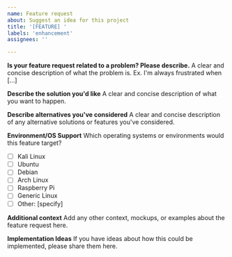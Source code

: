 ```yaml
---
name: Feature request
about: Suggest an idea for this project
title: '[FEATURE] '
labels: 'enhancement'
assignees: ''

---
```


**Is your feature request related to a problem? Please describe.**
A clear and concise description of what the problem is. Ex. I'm always frustrated when [...]

**Describe the solution you'd like**
A clear and concise description of what you want to happen.

**Describe alternatives you've considered**
A clear and concise description of any alternative solutions or features you've considered.

**Environment/OS Support**
Which operating systems or environments would this feature target?
- [ ] Kali Linux
- [ ] Ubuntu
- [ ] Debian
- [ ] Arch Linux
- [ ] Raspberry Pi
- [ ] Generic Linux
- [ ] Other: [specify]

**Additional context**
Add any other context, mockups, or examples about the feature request here.

**Implementation Ideas**
If you have ideas about how this could be implemented, please share them here. 